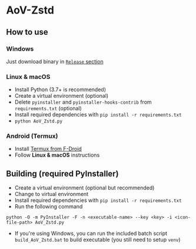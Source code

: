 # AoV-Zstd

## How to use

### Windows

Just download binary in [`Release` section](https://github.com/h3x4n1um/AoV-Zstd/releases)

### Linux & macOS

* Install Python (3.7+ is recommended)
* Create a virtual environment (optional)
* Delete `pyinstaller` and `pyinstaller-hooks-contrib` from `requirements.txt` (optional)
* Install required dependencies with `pip install -r requirements.txt`
* `python AoV_Zstd.py`

### Android (Termux)

* Install [Termux from F-Droid](https://f-droid.org/en/packages/com.termux/)
* Follow **Linux & macOS** instructions

## Building (required PyInstaller)

* Create a virtual environment (optional but recommended)
* Change to virtual environment
* Install required dependencies with `pip install -r requirements.txt`
* Run the following command

```
python -O -m PyInstaller -F -n <executable-name> --key <key> -i <icon-file-path> AoV_Zstd.py
```

* If you're using Windows, you can run the included batch script `build_AoV_Zstd.bat` to build executable (you still need to setup `venv`)